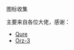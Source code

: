 图标收集

主要来自各位大佬，感谢：

*  [Qure](https://github.com/Koolson/Qure) 
*  [Orz-3](https://github.com/Orz-3/mini) 

